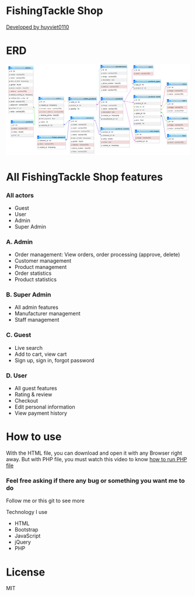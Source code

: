 # FishingTackle Shop

[Developed by huyviet0110](https://www.linkedin.com/in/huy-nguyễn-733a23246)


# ERD

![ERD](DB/ERD.png)


# All FishingTackle Shop features

### All actors
- Guest
- User
- Admin
- Super Admin

### A. Admin
- Order management: View orders, order processing (approve, delete)
- Customer management
- Product management
- Order statistics
- Product statistics

### B. Super Admin
- All admin features
- Manufacturer management
- Staff management

### C. Guest
- Live search
- Add to cart, view cart
- Sign up, sign in, forgot password

### D. User
- All guest features
- Rating & review
- Checkout
- Edit personal information
- View payment history

# How to use


With the HTML file, you can download and open it with any Browser right away. But with PHP file, you must watch this video to know [how to run PHP file](https://www.facebook.com/groups/j2team.community/permalink/709597696039020/)


### Feel free asking if there any bug or something you want me to do

Follow me or this git to see more

Technology I use

* HTML
* Bootstrap
* JavaScript
* jQuery
* PHP


# License

MIT

